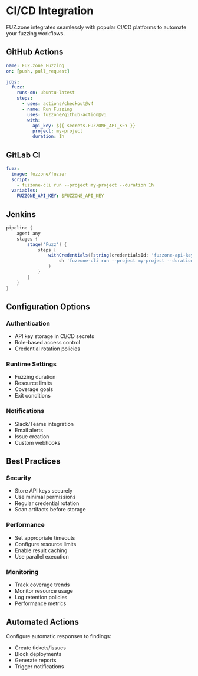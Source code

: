 # CI/CD Integration

FUZ.zone integrates seamlessly with popular CI/CD platforms to automate your fuzzing workflows.

## GitHub Actions

```yaml
name: FUZ.zone Fuzzing
on: [push, pull_request]

jobs:
  fuzz:
    runs-on: ubuntu-latest
    steps:
      - uses: actions/checkout@v4
      - name: Run Fuzzing
        uses: fuzzone/github-action@v1
        with:
          api_key: ${{ secrets.FUZZONE_API_KEY }}
          project: my-project
          duration: 1h
```

## GitLab CI

```yaml
fuzz:
  image: fuzzone/fuzzer
  script:
    - fuzzone-cli run --project my-project --duration 1h
  variables:
    FUZZONE_API_KEY: $FUZZONE_API_KEY
```

## Jenkins

```groovy
pipeline {
    agent any
    stages {
        stage('Fuzz') {
            steps {
                withCredentials([string(credentialsId: 'fuzzone-api-key', variable: 'FUZZONE_API_KEY')]) {
                    sh 'fuzzone-cli run --project my-project --duration 1h'
                }
            }
        }
    }
}
```

## Configuration Options

### Authentication
- API key storage in CI/CD secrets
- Role-based access control
- Credential rotation policies

### Runtime Settings
- Fuzzing duration
- Resource limits
- Coverage goals
- Exit conditions

### Notifications
- Slack/Teams integration
- Email alerts
- Issue creation
- Custom webhooks

## Best Practices

### Security
- Store API keys securely
- Use minimal permissions
- Regular credential rotation
- Scan artifacts before storage

### Performance
- Set appropriate timeouts
- Configure resource limits
- Enable result caching
- Use parallel execution

### Monitoring
- Track coverage trends
- Monitor resource usage
- Log retention policies
- Performance metrics

## Automated Actions

Configure automatic responses to findings:
- Create tickets/issues
- Block deployments
- Generate reports
- Trigger notifications
